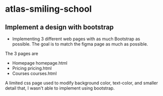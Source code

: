 # atlas-smiling-school

## Implement a design with bootstrap
 - Implementing 3 different web pages with as much Bootstrap as possible. The goal is to match the figma page as much as possible.

 The 3 pages are 
 - Homepage homepage.html
 - Pricing pricing.html
 - Courses courses.html

A limited css page used to modify background color, text-color, and smaller detail that, I wasn't able to implement using bootstrap.